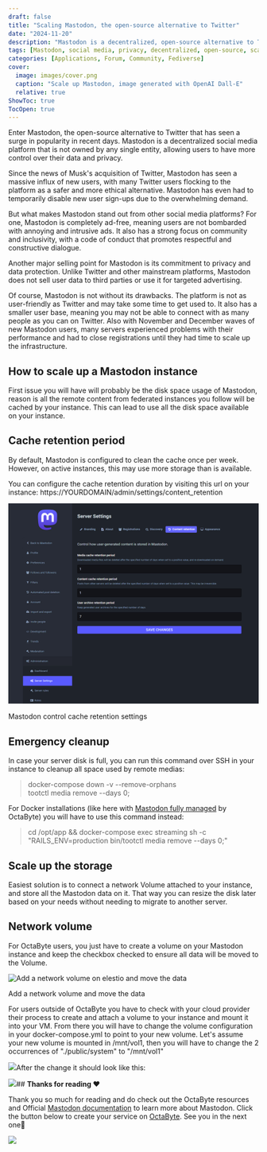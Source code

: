 ```yaml
---
draft: false
title: "Scaling Mastodon, the open-source alternative to Twitter"
date: "2024-11-20"
description: "Mastodon is a decentralized, open-source alternative to Twitter, offering a more ethical, ad-free social media experience. It focuses on user privacy and community inclusivity but requires more technical setup compared to Twitter. This post covers how to scale up a Mastodon instance, manage disk space, and configure cache retention, with tips for OctaByte users and Docker setups."
tags: [Mastodon, social media, privacy, decentralized, open-source, scaling, server management, Docker, OctaByte, cache, disk space, community, ethical social media]
categories: [Applications, Forum, Community, Fediverse]
cover:
  image: images/cover.png
  caption: "Scale up Mastodon, image generated with OpenAI Dall-E"
  relative: true
ShowToc: true
TocOpen: true
---
```



Enter Mastodon, the open\-source alternative to Twitter that has seen a surge in popularity in recent days. Mastodon is a decentralized social media platform that is not owned by any single entity, allowing users to have more control over their data and privacy.

Since the news of Musk's acquisition of Twitter, Mastodon has seen a massive influx of new users, with many Twitter users flocking to the platform as a safer and more ethical alternative. Mastodon has even had to temporarily disable new user sign\-ups due to the overwhelming demand.

But what makes Mastodon stand out from other social media platforms? For one, Mastodon is completely ad\-free, meaning users are not bombarded with annoying and intrusive ads. It also has a strong focus on community and inclusivity, with a code of conduct that promotes respectful and constructive dialogue.

Another major selling point for Mastodon is its commitment to privacy and data protection. Unlike Twitter and other mainstream platforms, Mastodon does not sell user data to third parties or use it for targeted advertising.

Of course, Mastodon is not without its drawbacks. The platform is not as user\-friendly as Twitter and may take some time to get used to. It also has a smaller user base, meaning you may not be able to connect with as many people as you can on Twitter. Also with November and December waves of new Mastodon users, many servers experienced problems with their performance and had to close registrations until they had time to scale up the infrastructure.

## How to scale up a Mastodon instance

First issue you will have will probably be the disk space usage of Mastodon, reason is all the remote content from federated instances you follow will be cached by your instance. This can lead to use all the disk space available on your instance.

## Cache retention period

By default, Mastodon is configured to clean the cache once per week. However, on active instances, this may use more storage than is available.

You can configure the cache retention duration by visiting this url on your instance: https://YOURDOMAIN/admin/settings/content\_retention

![](images/image.png)

Mastodon control cache retention settings

## Emergency cleanup

In case your server disk is full, you can run this command over SSH in your instance to cleanup all space used by remote medias: 


> docker\-compose down \-v \-\-remove\-orphans  
> tootctl media remove \-\-days 0;

For Docker installations (like here with [Mastodon fully managed](https://octabyte.io/applications/forum-community/mastodon) by OctaByte) you will have to use this command instead:


> cd /opt/app \&\& docker\-compose exec streaming sh \-c "RAILS\_ENV\=production bin/tootctl media remove \-\-days 0;"

## Scale up the storage

Easiest solution is to connect a network Volume attached to your instance, and store all the Mastodon data on it. That way you can resize the disk later based on your needs without needing to migrate to another server.

## Network volume

For OctaByte users, you just have to create a volume on your Mastodon instance and keep the checkbox checked to ensure all data will be moved to the Volume.

![Add a network volume on elestio and move the data](https://blog.elest.io/content/images/2022/12/image-6.png)

Add a network volume and move the data

For users outside of OctaByte you have to check with your cloud provider their process to create and attach a volume to your instance and mount it into your VM. From there you will have to change the volume configuration in your docker\-compose.yml to point to your new volume. Let's assume your new volume is mounted in /mnt/vol1, then you will have to change the 2 occurrences of "./public/system" to "/mnt/vol1"

![](https://blog.elest.io/content/images/2022/12/image-4.png)After the change it should look like this:

![](https://blog.elest.io/content/images/2022/12/image-5.png)## **Thanks for reading ❤️**

Thank you so much for reading and do check out the OctaByte resources and Official [Mastodon documentation](https://docs.joinmastodon.org/?ref=blog.octabyte.io) to learn more about Mastodon. Click the button below to create your service on [OctaByte](https://octabyte.io/open-source/keycloak?ref=blog.octabyte.io). See you in the next one👋

[![](/images/octabyte-deploy.png)](https://octabyte.io/applications/forum-community/mastodon)

